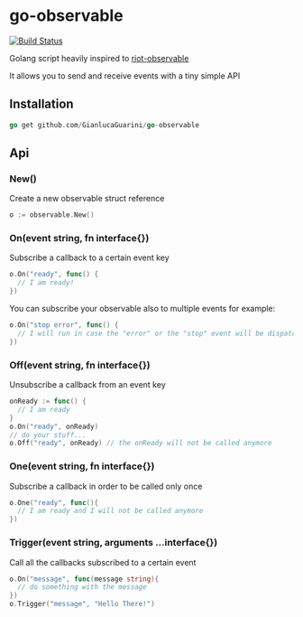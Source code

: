 # go-observable

[![Build Status](https://travis-ci.org/GianlucaGuarini/go-observable.svg?branch=master)](https://travis-ci.org/GianlucaGuarini/go-observable)

Golang script heavily inspired to [riot-observable](https://github.com/riot/observable)

It allows you to send and receive events with a tiny simple API

## Installation

```go
go get github.com/GianlucaGuarini/go-observable
```

## Api

### New()

Create a new observable struct reference

```go
o := observable.New()
```

### On(event string, fn interface{})

Subscribe a callback to a certain event key

```go
o.On("ready", func() {
  // I am ready!
})
```

You can subscribe your observable also to multiple events for example:

```go
o.On("stop error", func() {
  // I will run in case the "error" or the "stop" event will be dispatched
})
```

### Off(event string, fn interface{})

Unsubscribe a callback from an event key

```go
onReady := func() {
  // I am ready
}
o.On("ready", onReady)
// do your stuff...
o.Off("ready", onReady) // the onReady will not be called anymore
```

### One(event string, fn interface{})

Subscribe a callback in order to be called only once

```go
o.One("ready", func(){
  // I am ready and I will not be called anymore
})
```

### Trigger(event string, arguments ...interface{})

Call all the callbacks subscribed to a certain event

```go
o.On("message", func(message string){
  // do something with the message
})
o.Trigger("message", "Hello There!")
```



